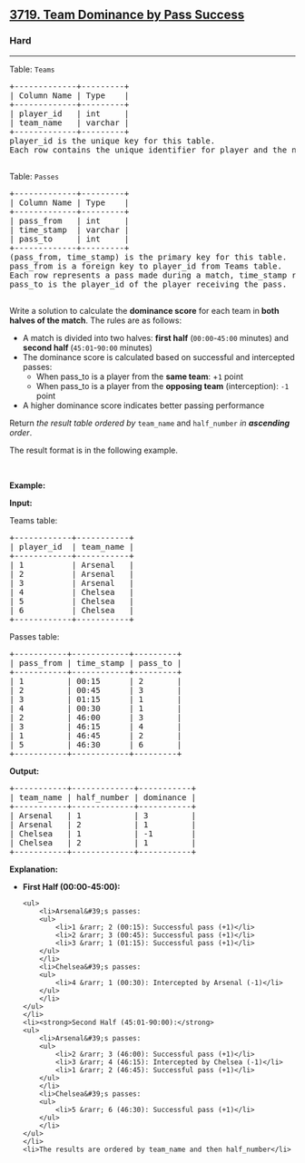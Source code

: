 <h2><a href="https://leetcode.com/problems/team-dominance-by-pass-success">3719. Team Dominance by Pass Success</a></h2><h3>Hard</h3><hr><p>Table: <code>Teams</code></p>

<pre>
+-------------+---------+
| Column Name | Type    |
+-------------+---------+
| player_id   | int     |
| team_name   | varchar | 
+-------------+---------+
player_id is the unique key for this table.
Each row contains the unique identifier for player and the name of one of the teams participating in that match.

</pre>

<p>Table: <code>Passes</code></p>

<pre>
+-------------+---------+
| Column Name | Type    |
+-------------+---------+
| pass_from   | int     |
| time_stamp  | varchar |
| pass_to     | int     |
+-------------+---------+
(pass_from, time_stamp) is the primary key for this table.
pass_from is a foreign key to player_id from Teams table.
Each row represents a pass made during a match, time_stamp represents the time in minutes (00:00-90:00) when the pass was made,
pass_to is the player_id of the player receiving the pass.

</pre>

<p>Write a solution to calculate the <strong>dominance score</strong> for each team in<strong> both halves of the match</strong>. The rules are as follows:</p>

<ul>
	<li>A match is divided into two halves: <strong>first half</strong> (<code>00:00</code>-<code><font face="monospace">45:00</font></code>&nbsp;minutes) and <strong>second half </strong>(<code>45:01</code>-<code>90:00</code> minutes)</li>
	<li>The dominance score is calculated based on successful and intercepted passes:
	<ul>
		<li>When pass_to is a player from the <strong>same team</strong>: +<code>1</code> point</li>
		<li>When pass_to is a player from the <strong>opposing team</strong> (interception): <code>-1</code> point</li>
	</ul>
	</li>
	<li>A higher dominance score indicates better passing performance</li>
</ul>

<p>Return <em>the result table ordered </em><em>by</em>&nbsp;<code>team_name</code> and&nbsp;<code>half_number</code> <em>in <strong>ascending</strong> order</em>.</p>

<p>The result format is in the following example.</p>

<p>&nbsp;</p>
<p><strong class="example">Example:</strong></p>

<div class="example-block">
<p><strong>Input:</strong></p>

<p>Teams table:</p>

<pre class="example-io">
+------------+-----------+
| player_id  | team_name |
+------------+-----------+
| 1          | Arsenal   |
| 2          | Arsenal   |
| 3          | Arsenal   |
| 4          | Chelsea   |
| 5          | Chelsea   |
| 6          | Chelsea   |
+------------+-----------+
</pre>

<p>Passes table:</p>

<pre class="example-io">
+-----------+------------+---------+
| pass_from | time_stamp | pass_to |
+-----------+------------+---------+
| 1         | 00:15      | 2       |
| 2         | 00:45      | 3       |
| 3         | 01:15      | 1       |
| 4         | 00:30      | 1       |
| 2         | 46:00      | 3       |
| 3         | 46:15      | 4       |
| 1         | 46:45      | 2       |
| 5         | 46:30      | 6       |
+-----------+------------+---------+
</pre>

<p><strong>Output:</strong></p>

<pre class="example-io">
+-----------+-------------+-----------+
| team_name | half_number | dominance |
+-----------+-------------+-----------+
| Arsenal   | 1           | 3         |
| Arsenal   | 2           | 1         |
| Chelsea   | 1           | -1        |
| Chelsea   | 2           | 1         |
+-----------+-------------+-----------+
</pre>

<p><strong>Explanation:</strong></p>

<ul>
	<li><strong>First Half (00:00-45:00):</strong>

	<ul>
		<li>Arsenal&#39;s passes:
		<ul>
			<li>1 &rarr; 2 (00:15): Successful pass (+1)</li>
			<li>2 &rarr; 3 (00:45): Successful pass (+1)</li>
			<li>3 &rarr; 1 (01:15): Successful pass (+1)</li>
		</ul>
		</li>
		<li>Chelsea&#39;s passes:
		<ul>
			<li>4 &rarr; 1 (00:30): Intercepted by Arsenal (-1)</li>
		</ul>
		</li>
	</ul>
	</li>
	<li><strong>Second Half (45:01-90:00):</strong>
	<ul>
		<li>Arsenal&#39;s passes:
		<ul>
			<li>2 &rarr; 3 (46:00): Successful pass (+1)</li>
			<li>3 &rarr; 4 (46:15): Intercepted by Chelsea (-1)</li>
			<li>1 &rarr; 2 (46:45): Successful pass (+1)</li>
		</ul>
		</li>
		<li>Chelsea&#39;s passes:
		<ul>
			<li>5 &rarr; 6 (46:30): Successful pass (+1)</li>
		</ul>
		</li>
	</ul>
	</li>
	<li>The results are ordered by team_name and then half_number</li>
</ul>
</div>
